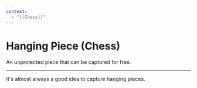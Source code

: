 ```yaml
---
context:
  - "[[Chess]]"
---
```


# Hanging Piece (Chess)

An unprotected piece that can be captured for free.

---

It's almost always a good idea to capture hanging pieces.
